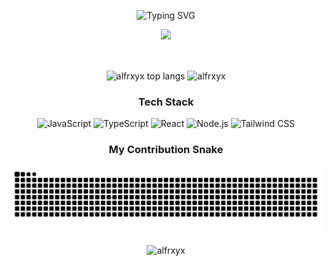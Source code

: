 <p align="center">
  <img src="https://readme-typing-svg.demolab.com?font=Fira+Code&pause=1000&color=F7DD00&background=152238&center=true&vCenter=true&width=435&lines=Hi%2C+I'm+Alfarabi+Gazali+Sati+%F0%9F%91%8B" alt="Typing SVG" />
</p>
<p align="center">
  <img src="https://media2.giphy.com/media/v1.Y2lkPTc5MGI3NjExdmpicXFiMW1jOHUxaGl4YnF4OGRqZjhxeGZoZHliemhkZWFzZGE0eiZlcD12MV9pbnRlcm5hbF9naWZfYnlfaWQmY3Q9Zw/JRlqKEzTDKci5JPcaL/giphy.gif" width="700">
</p>
<br>

<p align="center">
  <img align="center" src="https://github-readme-stats.vercel.app/api/top-langs?username=alfrxyx&show_icons=true&locale=en&layout=compact&theme=transparent&bg_color=152238&title_color=F7DD00&text_color=FFFFFF" alt="alfrxyx top langs" />
  <img align="center" src="https://github-readme-stats.vercel.app/api?username=alfrxyx&show_icons=true&locale=en&theme=transparent&bg_color=152238&title_color=F7DD00&text_color=FFFFFF" alt="alfrxyx" />
</p>

<h3 align="center">Tech Stack</h3>
<p align="center">
  <img src="https://img.shields.io/badge/JavaScript-F7DD00?style=for-the-badge&logo=javascript&logoColor=black" alt="JavaScript"/>
  <img src="https://img.shields.io/badge/TypeScript-152238?style=for-the-badge&logo=typescript&logoColor=white" alt="TypeScript"/>
  <img src="https://img.shields.io/badge/React-DC2626?style=for-the-badge&logo=react&logoColor=white" alt="React"/>
  <img src="https://img.shields.io/badge/Node.js-F7DD00?style=for-the-badge&logo=nodedotjs&logoColor=black" alt="Node.js"/>
  <img src="https://img.shields.io/badge/Tailwind_CSS-152238?style=for-the-badge&logo=tailwind-css&logoColor=white" alt="Tailwind CSS"/>
</p>

<h3 align="center">My Contribution Snake</h3>
<p align="center">
  <img src="https://raw.githubusercontent.com/alfrxyx/alfrxyx/output/github-contribution-grid-snake-dark.svg?palette=yellow,red" alt="snake" />
</p>

<p align="center">
  <img src="https://komarev.com/ghpvc/?username=alfrxyx&label=PROFILE+VIEWS&color=DC2626&style=flat-square" alt="alfrxyx" />
</p>
